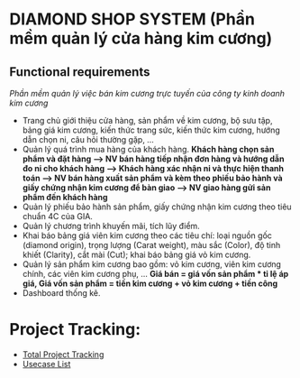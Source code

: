 # **DIAMOND SHOP SYSTEM** (Phần mềm quản lý cửa hàng kim cương)
## Functional requirements

_Phần mềm quản lý việc bán kim cương trực tuyến của công ty kinh doanh kim cương_
 - Trang chủ giới thiệu cửa hàng, sản phẩm về kim cương, bộ sưu tập, bảng giá kim cương, kiến thức trang sức, kiến thức kim cương, hướng dẫn chọn ni, câu hỏi thường gặp, …
 - Quản lý quá trình mua hàng của khách hàng.
   **Khách hàng chọn sản phẩm và đặt hàng --> NV bán hàng tiếp nhận đơn hàng và hướng dẫn đo ni cho khách hàng --> Khách hàng xác nhận ni và thực hiện thanh toán --> NV bán hàng xuất sản phẩm và kèm theo phiếu bảo hành và giấy chứng nhận kim cương để bàn giao --> NV giao hàng gửi sản phẩm đến khách hàng**
 - Quản lý phiếu bảo hành sản phẩm, giấy chứng nhận kim cương theo tiêu chuẩn 4C của GIA.
 - Quản lý chương trình khuyến mãi, tích lũy điểm.
 - Khai báo bảng giá viên kim cương theo các tiêu chí: loại nguồn gốc (diamond origin), trọng lượng (Carat weight), màu sắc (Color), độ tinh khiết (Clarity), cắt mài (Cut); khai báo bảng giá vỏ kim cương.
 - Quản lý sản phẩm kim cương bao gồm: vỏ kim cương, viên kim cương chính, các viên kim cương phụ, ...
   **Giá bán = giá vốn sản phẩm * tỉ lệ áp giá, Giá vốn sản phẩm = tiền kim cương + vỏ kim cương + tiền công**
 - Dashboard thống kê.


# Project Tracking:

- [Total Project Tracking](https://docs.google.com/spreadsheets/d/1WUrHasaQiWyw8n5Qh4pozf7LTzF8fp0X/edit?usp=sharing&ouid=115666720909204446225&rtpof=true&sd=true)
- [Usecase List](https://docs.google.com/document/d/1Z4Lla7s9GLRm3A_EV-8VYA4TUz5cA-nKMwhgZAPegLk/edit?usp=sharing)
